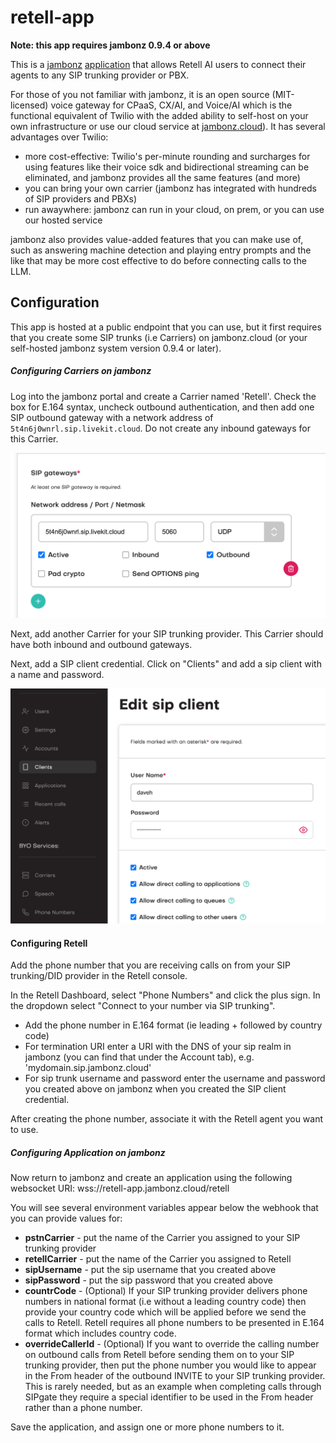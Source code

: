 # retell-app

**Note: this app requires jambonz 0.9.4 or above**

This is a [jambonz](https://jambonz.org) [application](https://www.jambonz.org/docs/webhooks/overview/) that allows Retell AI users to connect their agents to any SIP trunking provider or PBX.

For those of you not familiar with jambonz, it is an open source (MIT-licensed) voice gateway for CPaaS, CX/AI, and Voice/AI which is the functional equivalent of Twilio with the added ability to self-host on your own infrastructure or use our cloud service at [jambonz.cloud](https://jambonz.cloud)).  It has several advantages over Twilio:

- more cost-effective: Twilio's per-minute rounding and surcharges for using features like their voice sdk and bidirectional streaming can be eliminated, and jambonz provides all the same features (and more)
- you can bring your own carrier (jambonz has integrated with hundreds of SIP providers and PBXs)
- run awaywhere: jambonz can run in your cloud, on prem, or you can use our hosted service

jambonz also provides value-added features that you can make use of, such as answering machine detection and playing entry prompts and the like that may be more cost effective to do before connecting calls to the LLM.


## Configuration

This app is hosted at a public endpoint that you can use, but it first requires that you create some SIP trunks (i.e Carriers) on jambonz.cloud (or your self-hosted jambonz system version 0.9.4 or later).

##### Configuring Carriers on jambonz
Log into the jambonz portal and create a Carrier named 'Retell'.  Check the box for E.164 syntax, uncheck outbound authentication, and then add one SIP outbound gateway with a network address of `5t4n6j0wnrl.sip.livekit.cloud`.  Do not create any inbound gateways for this Carrier.

![Retell oubound gateway](images/retell-carrier.png)

Next, add another Carrier for your SIP trunking provider.  This Carrier should have both inbound and outbound gateways.

Next, add a SIP client credential.  Click on "Clients" and add a sip client with a name and password.

![Adding a sip client](images/jambonz-sip-client.png)

#### Configuring Retell

Add the phone number that you are receiving calls on from your SIP trunking/DID provider in the Retell console. 

In the Retell Dashboard, select "Phone Numbers" and click the plus sign.  In the dropdown select "Connect to your number via SIP trunking".
- Add the phone number in E.164 format (ie leading + followed by country code)
- For termination URI enter a URI with the DNS of your sip realm in jambonz (you can find that under the Account tab), e.g. 'mydomain.sip.jambonz.cloud'
- For sip trunk username and password enter the username and password you created above on jambonz when you created the SIP client credential.

After creating the phone number, associate it with the Retell agent you want to use.

##### Configuring Application on jambonz

Now return to jambonz and create an application using the following websocket URI: wss://retell-app.jambonz.cloud/retell

You will see several environment variables appear below the webhook that you can provide values for:
- **pstnCarrier** - put the name of the Carrier you assigned to your SIP trunking provider
- **retellCarrier** - put the name of the Carrier you assigned to Retell
- **sipUsername** - put the sip username that you created above
- **sipPassword** - put the sip password that you created above
- **countrCode** - (Optional) If your SIP trunking provider delivers phone numbers in national format (i.e without a leading country code) then provide your country code which will be applied before we send the calls to Retell.  Retell requires all phone numbers to be presented in E.164 format which includes country code.
- **overrideCallerId** - (Optional) If you want to override the calling number on outbound calls from Retell before sending them on to your SIP trunking provider, then put the phone number you would like to appear in the From header of the outbound INVITE to your SIP trunking provider.  This is rarely needed, but as an example when completing calls through SIPgate they require a special identifier to be used in the From header rather than a phone number.

Save the application, and assign one or more phone numbers to it.
